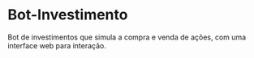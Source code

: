 # Bot-Investimento
Bot de investimentos que simula a compra e venda de ações, com uma interface web para interação.
